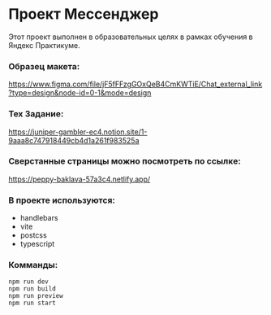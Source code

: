 # Проект Мессенджер
Этот проект выполнен в образовательных целях в рамках обучения в Яндекс Практикуме.

### Образец макета:
https://www.figma.com/file/jF5fFFzgGOxQeB4CmKWTiE/Chat_external_link?type=design&node-id=0-1&mode=design

### Тех Задание:
https://juniper-gambler-ec4.notion.site/1-9aaa8c747918449cb4d1a261f983525a

### Cверстанные страницы можно посмотреть по ссылкe:
https://peppy-baklava-57a3c4.netlify.app/

### В проекте используются:
* handlebars
* vite
* postcss
* typescript

### Комманды:
```
npm run dev
npm run build
npm run preview
npm run start
```
